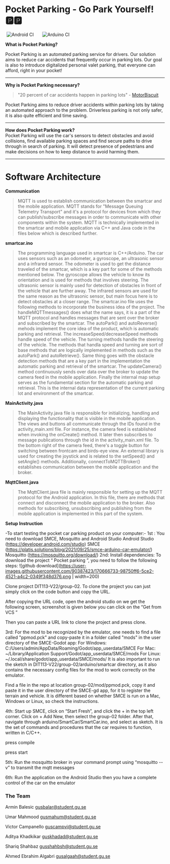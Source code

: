 # Pocket Parking - Go Park Yourself! 🅿️🅿️

&nbsp;![Android CI](https://github.com/DIT113-V22/group-02/actions/workflows/android.yml/badge.svg?branch=master)&nbsp;&nbsp;&nbsp;&nbsp;&nbsp;&nbsp;&nbsp;![Arduino CI](https://github.com/DIT113-V22/group-02/actions/workflows/arduino-build.yml/badge.svg?branch=master)

**What is Pocket Parking?**  

Pocket Parking is an automated parking service for drivers. Our solution aims to reduce car accidents that frequently occur in parking lots. Our goal is also to introduce digitalized personal valet parking, that everyone can afford, right in your pocket!

***

**Why is Pocket Parking necessary?**  
> "20 percent of car accidents happen in parking lots" - [MotorBiscuit](https://www.motorbiscuit.com/an-alarming-number-of-car-accidents-happen-in-parking-lots/)  

Pocket Parking aims to reduce driver accidents within parking lots by taking an automated approach to the problem. Driverless parking is not only safer, it is also quite efficient and time saving.

***

**How does Pocket Parking work?**  
Pocket Parking will use the car's sensors to detect obstacles and avoid collisions, find available parking spaces and find secure paths to drive through in search of parking. It will detect presence of pedestrians and make decisions on how to keep distance to avoid harming them.

***

# Software Architecture
**Communication**
> MQTT is used to establish communication between the smartcar and the mobile application. MQTT stands for "Message Queuing Telemetry Transport" and it's a protocol for devices from which they can publish/subscribe messages in order to communicate with other components within the system. MQTT is technically implemented in the smartcar and mobile application via C++ and Java code in the files below which is described further.

**smartcar.ino**
> The programming language used in smartcar is C++/Arduino. The car uses sensors such as an odometer, a gyroscope, an ultrasonic sensor and a infrared sensor. The odometer is used to get the distance traveled of the smartcar, which is a key part for some of the methods mentioned below. The gyroscope allows the vehicle to know its orientation and is used for methods that involves steering. The ultrasonic sensor is mainly used for detection of obstacles in front of the vehicle that are further away. The infrared sensors are used for the same reason as the ultrasonic sensor, but main focus here is to detect obstacles at a closer range. The smartcar.ino file uses the following methods to incorporate the business idea of the project. The handleMQTTmessages() does what the name says, it is a part of the MQTT protocol and handles messages that are sent over the broker and subscribed by the smartcar. The autoPark() and autoReverse() mehods implement the core idea of the product, which is automatic parking and retrieval. The increaseSpeed/decreaseSpeed methods handle speed of the vehicle. The turning methods handle the steering of the vehicle. The methods that handla speed and turning are sort of base methods that are logically implemented in methods such as the autoPark() and autoRetrieve(). Same thing goes with the obstacle detection methods that are a key part in the implementation the automatic parking and retrieval of the smartcar. The updateCamera() method continuously sends over data over the broker to update the camera feed in the mobile application. Finally the internal map setup serves as the fundamental section for the automatic parking and retrieval. This is the internal data representation of the current parking lot and environment of the smartcar.

**MainActivity.java**
> The MainActivity.java file is responsible for initializing, handling and displaying the functionality that is visible in the mobile application. The views and buttons all communicate through the IDs found in the activity_main.xml file. For instance, the camera feed is established when invoking the onCreate() method. It later then subscribes to message publications through the id in the activity_main.xml file. To the bottom right of the camera feed, there's a toggle button for switching between frontcam and birds-eye view. An external library is used for creating the joystick and is related to the setSpeed() and setAngle() methods. Additionally, connectToMQTTBroker() establishes communication between the mobile application and the broker.

**MqttClient.java**
> The MqttClient.java file is mainly responsible for setting up the MQTT protocol for the Android application. In this file, there are methods that connect and disconnect the mobile application to the broker. Also methods for subscribing, unsubscribing and publishing from the mobile application is implemented in this part of the system.

**Setup Instruction**

-To start testing the pocket car parking product on your computer:-
 1st :
You need to download SMCE, Mosquitto and Android Studio
Android Studio
 (https://developer.android.com/studio)
SMCE (https://platis.solutions/blog/2021/09/25/smce-arduino-car-emulator/)
Mosquitto
(https://mosquitto.org/download/)
2nd: Install dependencies:
To download the project “ Pocket parking ”, you need to follow the following steps:
![github download](https://user-images.githubusercontent.com/90387423/170666733-98750ff6-5ce2-4521-a4c2-0349f348d376.png | width=200)


Clone project DIT113-V22/group-02. To clone the project you can just simply click on the code button and copy the URL.

After copying the URL code, open the android studio on we get the following screen, screenshot is given below you can click on the “Get from VCS ”




Then you can paste a URL link to clone the project and press clone.




3rd: 
For the mod to be recognized by the emulator, one needs to find a file called "ppmod.pck" and copy-paste it in a folder called "mods" in the user directory of the SMCE-Godot app:
For Windows: C:/Users/admin/AppData/Roaming/Godot/app_userdata/SMCE
For Mac: ~/Library/Application Support/Godot/app_userdata/SMCE/mods
For Linux: ~/.local/share/godot/app_userdata/SMCE/mods/
It is also important to run the sketch in DIT113-V22/group-02/arduino/smartcar directory, as it also contains the necessary config files for the mod to work correctly on the emulator.
  
Find a file in the repo at location group-02/mod/ppmod.pck, copy it and paste it in the user directory of the SMCE-gd app, for it to register the terrain and vehicle. It is different based on whether SMCE is run on a Mac, Windows or Linux, so check the instructions.


4th:
Start up SMCE, click on “Start Fresh”, and click the + in the top left corner. Click on + Add New, then select the group-02 folder. After that, navigate through arduino/SmartCar/SmartCar.ino, and select as sketch. It is the set of commands and procedures that the car requires to function, written in C/C++.  






 press compile 

press start

 








5th:
Run the mosquitto broker in your command prompt using  “mosquitto --v” to transmit the mqtt messages 

























6th:
Run the application on the Android Studio then you have a complete control of the car on the emulator 



### The Team

Armin Balesic [gusbalar@student.gu.se] 

Umar Mahmood [gusmahum@student.gu.se]

Victor Campanello [guscampvi@student.gu.se]

Aditya Khadkikar [guskhadad@student.gu.se]

Shariq Shahbaz [gusshahbsh@student.gu.se]

Ahmed Ebrahim Algabri [gusalgaah@student.gu.se]

[gusalgaah@student.gu.se]: mailto:gusalgaah@student.gu.se
[gusshahbsh@student.gu.se]: mailto:gusshahbsh@student.gu.se
[guskhadad@student.gu.se]: mailto:guskhadad@student.gu.se
[guscampvi@student.gu.se]: mailto:guscampvi@student.gu.se
[gusmahum@student.gu.se]: mailto:gusmahum@student.gu.se
[gusbalar@student.gu.se]: mailto:gusbalar@student.gu.se
